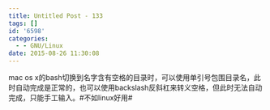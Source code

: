 ```yaml
---
title: Untitled Post - 133
tags: []
id: '6598'
categories:
  - - GNU/Linux
date: 2015-08-26 11:30:08
---
```


mac os x的bash切换到名字含有空格的目录时，可以使用单引号包围目录名，此时自动完成是正常的，也可以使用backslash反斜杠来转义空格，但此时无法自动完成，只能手工输入。#不如linux好用#